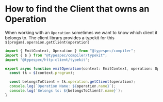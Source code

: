 # How to find the Client that owns an Operation

When working with an `Operation` sometimes we want to know which client it belongs to. The client library provides a typekit for this `$(progam).operaion.getClient(operation)`

```ts
import { EmitContext, Operation } from "@typespec/compiler";
import { $ } from "@typespec/compiler/typekit";
import "@typespec/http-client/typekit";

export async function emitOperation(context: EmitContext, operation: Operation) {
  const tk = $(context.program);

  const belongsToClient = tk.operation.getClient(operation);
  console.log(`Operation Name: ${operation.name}`);
  console.log(`Belongs to: ${belongsToClient?.name}`);
}
```
